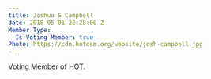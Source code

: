 ```yaml
---
title: Joshua S Campbell
date: 2018-05-01 22:28:00 Z
Member Type:
  Is Voting Member: true
Photo: https://cdn.hotosm.org/website/josh-campbell.jpg
---
```


Voting Member of HOT.